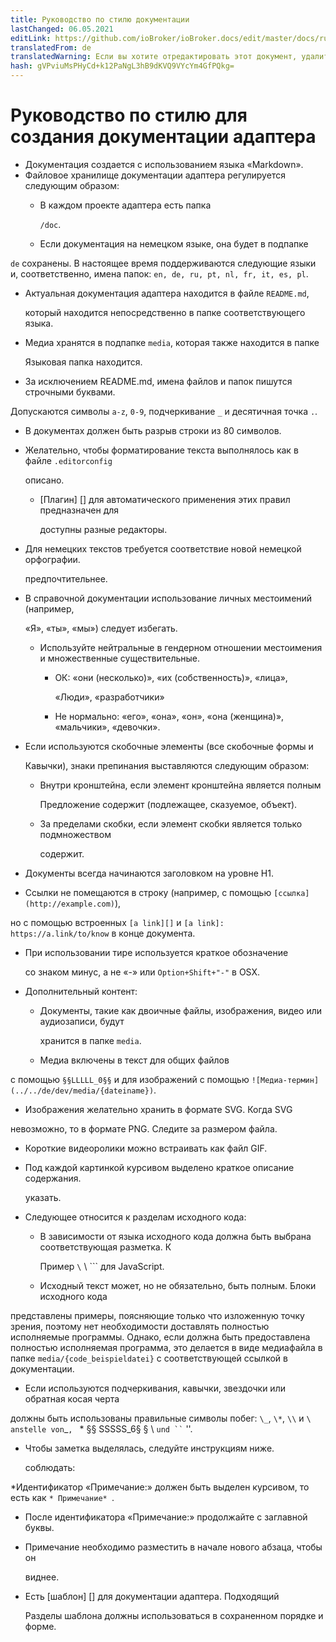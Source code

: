 ```yaml
---
title: Руководство по стилю документации
lastChanged: 06.05.2021
editLink: https://github.com/ioBroker/ioBroker.docs/edit/master/docs/ru/dev/adapterdocstyleguide.md
translatedFrom: de
translatedWarning: Если вы хотите отредактировать этот документ, удалите поле «translationFrom», в противном случае этот документ будет снова автоматически переведен
hash: gVPviuMsPHyCd+k12PaNgL3hB9dKVQ9VYcYm4GfPQkg=
---
```

# Руководство по стилю для создания документации адаптера
* Документация создается с использованием языка «Markdown».
* Файловое хранилище документации адаптера регулируется следующим образом:
  * В каждом проекте адаптера есть папка

    `/doc`.

  * Если документация на немецком языке, она будет в подпапке

`de` сохранены. В настоящее время поддерживаются следующие языки и, соответственно, имена папок: `en, de, ru, pt, nl, fr, it, es, pl`.

  * Актуальная документация адаптера находится в файле `README.md`,

    который находится непосредственно в папке соответствующего языка.

  * Медиа хранятся в подпапке `media`, которая также находится в папке

    Языковая папка находится.

  * За исключением README.md, имена файлов и папок пишутся строчными буквами.

Допускаются символы `a-z`, `0-9`, подчеркивание `_` и десятичная точка `.`.

* В документах должен быть разрыв строки из 80 символов.
* Желательно, чтобы форматирование текста выполнялось как в файле `.editorconfig`

  описано.

  * [Плагин] [] для автоматического применения этих правил предназначен для

    доступны разные редакторы.

* Для немецких текстов требуется соответствие новой немецкой орфографии.

  предпочтительнее.

* В справочной документации использование личных местоимений (например,

  «Я», «ты», «мы») следует избегать.

  * Используйте нейтральные в гендерном отношении местоимения и множественные существительные.
    * ОК: «они (несколько)», «их (собственность)», «лица»,

      «Люди», «разработчики»

    * Не нормально: «его», «она», «он», «она (женщина)», «мальчики», «девочки».
* Если используются скобочные элементы (все скобочные формы и

  Кавычки), знаки препинания выставляются следующим образом:

  * Внутри кронштейна, если элемент кронштейна является полным

    Предложение содержит (подлежащее, сказуемое, объект).

  * За пределами скобки, если элемент скобки является только подмножеством

    содержит.

* Документы всегда начинаются заголовком на уровне H1.
* Ссылки не помещаются в строку (например, с помощью `[ссылка] (http://example.com)`),

но с помощью встроенных `[a link][]` и `[a link]: https://a.link/to/know` в конце документа.

* При использовании тире используется краткое обозначение

  со знаком минус, а не «-» или `Option+Shift+"-"` в OSX.

* Дополнительный контент:
  * Документы, такие как двоичные файлы, изображения, видео или аудиозаписи, будут

    хранится в папке `media`.

  * Медиа включены в текст для общих файлов

с помощью `§§LLLLL_0§§` и для изображений с помощью `![Медиа-термин](../../de/dev/media/{dateiname})`.

  * Изображения желательно хранить в формате SVG. Когда SVG

невозможно, то в формате PNG. Следите за размером файла.

  * Короткие видеоролики можно встраивать как файл GIF.
  * Под каждой картинкой курсивом выделено краткое описание содержания.

    указать.

* Следующее относится к разделам исходного кода:
  * В зависимости от языка исходного кода должна быть выбрана соответствующая разметка. К

    Пример `\` \ `\`` для JavaScript.

  * Исходный текст может, но не обязательно, быть полным. Блоки исходного кода

представлены примеры, поясняющие только что изложенную точку зрения, поэтому нет необходимости доставлять полностью исполняемые программы. Однако, если должна быть предоставлена полностью исполняемая программа, это делается в виде медиафайла в папке `media/{code_beispieldatei}` с соответствующей ссылкой в документации.

* Если используются подчеркивания, кавычки, звездочки или обратная косая черта

должны быть использованы правильные символы побег: `\_`, `\*`, `\\` и ``\`` ` anstelle von `_`, ` * §§ SSSSS_6§ § \ ` und `` ` ''.

* Чтобы заметка выделялась, следуйте инструкциям ниже.

  соблюдать:

 *Идентификатор «Примечание:» должен быть выделен курсивом, то есть как `* Примечание* `.
  * После идентификатора «Примечание:» продолжайте с заглавной буквы.
  * Примечание необходимо разместить в начале нового абзаца, чтобы он

    виднее.

* Есть [шаблон] [] для документации адаптера. Подходящий

  Разделы шаблона должны использоваться в сохраненном порядке и форме.

[Plugin]: http://editorconfig.org/#download

[Vorlage]: dev/adaptertemplate